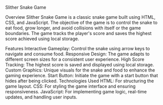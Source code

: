 Slither Snake Game

Overview
Slither Snake Game is a classic snake game built using HTML, CSS, and JavaScript. The objective of the game is to control the snake to eat food, grow longer, and avoid collisions with itself or the game boundaries. The game tracks the player's score and saves the highest score achieved using local storage.

Features
Interactive Gameplay: Control the snake using arrow keys to navigate and consume food.
Responsive Design: The game adapts to different screen sizes for a consistent user experience.
High Score Tracking: The highest score is saved and displayed using local storage.
Custom Graphics: Unique visuals for the snake and food to enhance the gaming experience.
Start Button: Initiate the game with a start button that hides after being clicked.
Technologies Used
HTML: For structuring the game layout.
CSS: For styling the game interface and ensuring responsiveness.
JavaScript: For implementing game logic, real-time updates, and handling user inputs.
